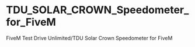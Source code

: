 # TDU_SOLAR_CROWN_Speedometer_for_FiveM
FiveM Test Drive Unlimited/TDU Solar Crown Speedometer for FiveM
